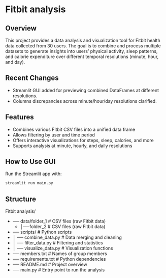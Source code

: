 # Fitbit analysis

## Overview

This project provides a data analysis and visualization tool for Fitbit health data collected from 30 users. The goal is to combine and process multiple datasets to generate insights into users’ physical activity, sleep patterns, and calorie expenditure over different temporal resolutions (minute, hour, and day).

## Recent Changes

- Streamlit GUI added for previewing combined DataFrames at different resolutions.
- Columns discrepancies across minute/hour/day resolutions clarified.

## Features

- Combines various Fitbit CSV files into a unified data frame
- Allows filtering by user and time period
- Offers interactive visualizations for steps, sleep, calories, and more
- Supports analysis at minute, hourly, and daily resolutions


## How to Use GUI

Run the Streamlit app with:

```bash
streamlit run main.py
```

## Structure

Fitbit analysis/

- ── data/folder_1 # CSV files (raw Fitbit data)
  - │──folder_2 # CSV files (raw Fitbit data)
- ── scripts/ # Python scripts
- │ ── combine_data.py # Data merging and cleaning
- │ ── filter_data.py # Filtering and statistics
- │ ── visualize_data.py # Visualization functions
- ── members.txt # Names of group members
- ── requirements.txt # Python dependencies
- ── README.md # Project overview
- ── main.py # Entry point to run the analysis
